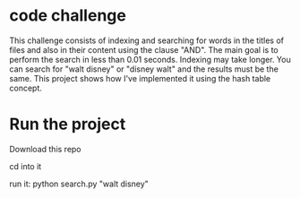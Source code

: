# code challenge
This challenge consists of indexing and searching for words in the titles of files and also in their content using the clause "AND". The main goal is to perform the search in less than 0.01 seconds. Indexing may take longer.
You can search for "walt disney" or "disney walt" and the results must be the same.
This project shows how I've implemented it using the hash table concept.

# Run the project
Download this repo

cd into it

run it: python search.py "walt disney"
